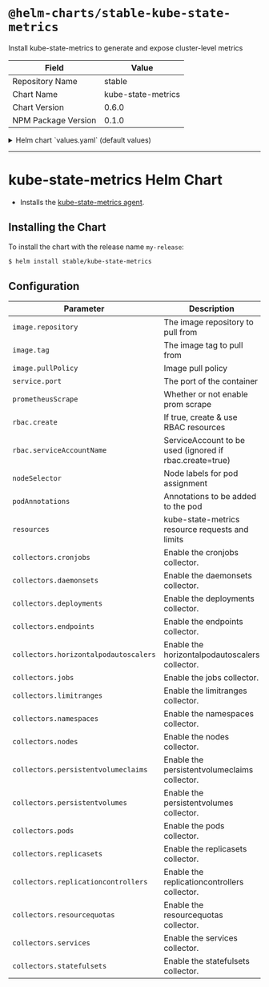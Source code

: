 # `@helm-charts/stable-kube-state-metrics`

Install kube-state-metrics to generate and expose cluster-level metrics

| Field               | Value              |
| ------------------- | ------------------ |
| Repository Name     | stable             |
| Chart Name          | kube-state-metrics |
| Chart Version       | 0.6.0              |
| NPM Package Version | 0.1.0              |

<details>

<summary>Helm chart `values.yaml` (default values)</summary>

```yaml
# Default values for kube-state-metrics.
prometheusScrape: true
image:
  repository: k8s.gcr.io/kube-state-metrics
  tag: v1.2.0
  pullPolicy: IfNotPresent
service:
  port: 8080
  # Default to clusterIP for backward compatibility
  type: ClusterIP
  nodePort: 0
  loadBalancerIP: ''
rbac:
  # If true, create & use RBAC resources
  create: false
  # Ignored if rbac.create is true
  serviceAccountName: default

## Node labels for pod assignment
## Ref: https://kubernetes.io/docs/user-guide/node-selection/
nodeSelector: {}

# Annotations to be added to the pod
podAnnotations: {}

# Available collectors for kube-state-metrics. By default all available
# collectors are enabled.
collectors:
  cronjobs: true
  daemonsets: true
  deployments: true
  endpoints: true
  horizontalpodautoscalers: true
  jobs: true
  limitranges: true
  namespaces: true
  nodes: true
  persistentvolumeclaims: true
  persistentvolumes: true
  pods: true
  replicasets: true
  replicationcontrollers: true
  resourcequotas: true
  services: true
  statefulsets: true
# Namespace to be enabled for collecting resources. By default all namespaces are collected.
# namespace: ""
```

</details>

---

# kube-state-metrics Helm Chart

- Installs the [kube-state-metrics agent](https://github.com/kubernetes/kube-state-metrics).

## Installing the Chart

To install the chart with the release name `my-release`:

```bash
$ helm install stable/kube-state-metrics
```

## Configuration

| Parameter                             | Description                                             | Default                       |
| ------------------------------------- | ------------------------------------------------------- | ----------------------------- |
| `image.repository`                    | The image repository to pull from                       | k8s.gcr.io/kube-state-metrics |
| `image.tag`                           | The image tag to pull from                              | <latest version>              |
| `image.pullPolicy`                    | Image pull policy                                       | IfNotPresent                  |
| `service.port`                        | The port of the container                               | 8080                          |
| `prometheusScrape`                    | Whether or not enable prom scrape                       | True                          |
| `rbac.create`                         | If true, create & use RBAC resources                    | False                         |
| `rbac.serviceAccountName`             | ServiceAccount to be used (ignored if rbac.create=true) | default                       |
| `nodeSelector`                        | Node labels for pod assignment                          | {}                            |
| `podAnnotations`                      | Annotations to be added to the pod                      | {}                            |
| `resources`                           | kube-state-metrics resource requests and limits         | {}                            |
| `collectors.cronjobs`                 | Enable the cronjobs collector.                          | true                          |
| `collectors.daemonsets`               | Enable the daemonsets collector.                        | true                          |
| `collectors.deployments`              | Enable the deployments collector.                       | true                          |
| `collectors.endpoints`                | Enable the endpoints collector.                         | true                          |
| `collectors.horizontalpodautoscalers` | Enable the horizontalpodautoscalers collector.          | true                          |
| `collectors.jobs`                     | Enable the jobs collector.                              | true                          |
| `collectors.limitranges`              | Enable the limitranges collector.                       | true                          |
| `collectors.namespaces`               | Enable the namespaces collector.                        | true                          |
| `collectors.nodes`                    | Enable the nodes collector.                             | true                          |
| `collectors.persistentvolumeclaims`   | Enable the persistentvolumeclaims collector.            | true                          |
| `collectors.persistentvolumes`        | Enable the persistentvolumes collector.                 | true                          |
| `collectors.pods`                     | Enable the pods collector.                              | true                          |
| `collectors.replicasets`              | Enable the replicasets collector.                       | true                          |
| `collectors.replicationcontrollers`   | Enable the replicationcontrollers collector.            | true                          |
| `collectors.resourcequotas`           | Enable the resourcequotas collector.                    | true                          |
| `collectors.services`                 | Enable the services collector.                          | true                          |
| `collectors.statefulsets`             | Enable the statefulsets collector.                      | true                          |
